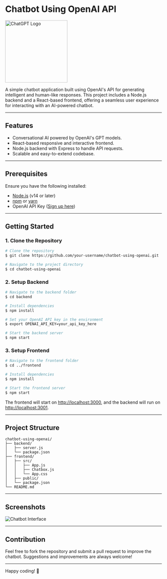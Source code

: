 # Chatbot Using OpenAI API

<img src="https://upload.wikimedia.org/wikipedia/commons/0/04/ChatGPT_logo.svg" alt="ChatGPT Logo" width="200" />

A simple chatbot application built using OpenAI's API for generating intelligent and human-like responses. This project includes a Node.js backend and a React-based frontend, offering a seamless user experience for interacting with an AI-powered chatbot.

---

## Features
- Conversational AI powered by OpenAI's GPT models.
- React-based responsive and interactive frontend.
- Node.js backend with Express to handle API requests.
- Scalable and easy-to-extend codebase.

---

## Prerequisites
Ensure you have the following installed:

- [Node.js](https://nodejs.org/) (v14 or later)
- [npm](https://www.npmjs.com/) or [yarn](https://yarnpkg.com/)
- OpenAI API Key ([Sign up here](https://openai.com/api/))

---

## Getting Started

### 1. Clone the Repository
```bash
# Clone the repository
$ git clone https://github.com/your-username/chatbot-using-openai.git

# Navigate to the project directory
$ cd chatbot-using-openai
```

### 2. Setup Backend
```bash
# Navigate to the backend folder
$ cd backend

# Install dependencies
$ npm install

# Set your OpenAI API key in the environment
$ export OPENAI_API_KEY=your_api_key_here

# Start the backend server
$ npm start
```

### 3. Setup Frontend
```bash
# Navigate to the frontend folder
$ cd ../frontend

# Install dependencies
$ npm install

# Start the frontend server
$ npm start
```

The frontend will start on [http://localhost:3000](http://localhost:3000), and the backend will run on [http://localhost:3001](http://localhost:3001).

---

## Project Structure
```
chatbot-using-openai/
├── backend/
│   ├── server.js
│   └── package.json
├── frontend/
│   ├── src/
│   │   ├── App.js
│   │   ├── Chatbox.js
│   │   └── App.css
│   ├── public/
│   └── package.json
└── README.md
```

---

## Screenshots
![Chatbot Interface](https://via.placeholder.com/800x400.png?text=Chatbot+UI+Placeholder)

---

## Contribution
Feel free to fork the repository and submit a pull request to improve the chatbot. Suggestions and improvements are always welcome!

---

Happy coding! :rocket:

